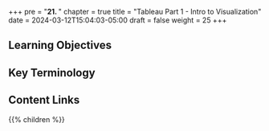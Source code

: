 +++
pre = "<b>21. </b>"
chapter = true
title = "Tableau Part 1 - Intro to Visualization"
date = 2024-03-12T15:04:03-05:00
draft = false
weight = 25
+++

## Learning Objectives

## Key Terminology

## Content Links

{{% children %}}
